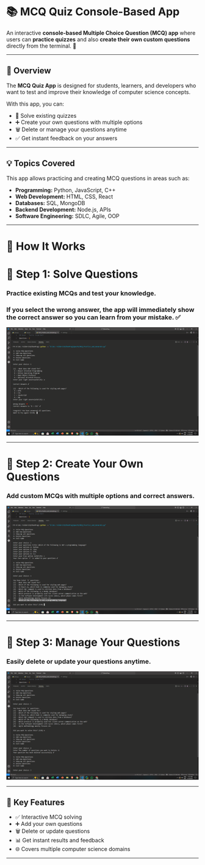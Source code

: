# 📚 MCQ Quiz Console-Based App

An interactive **console-based Multiple Choice Question (MCQ) app** where users can **practice quizzes** and also **create their own custom questions** directly from the terminal. 🚀  

---

## 📖 Overview
The **MCQ Quiz App** is designed for students, learners, and developers who want to test and improve their knowledge of computer science concepts.  

With this app, you can:  
- 📝 Solve existing quizzes  
- ➕ Create your own questions with multiple options  
- 🗑️ Delete or manage your questions anytime  
- ✅ Get instant feedback on your answers  

---

## 💡 Topics Covered
This app allows practicing and creating MCQ questions in areas such as:  
- **Programming:** Python, JavaScript, C++  
- **Web Development:** HTML, CSS, React  
- **Databases:** SQL, MongoDB  
- **Backend Development:** Node.js, APIs  
- **Software Engineering:** SDLC, Agile, OOP  

---

# 🚀 How It Works  

# 🔹 Step 1: Solve Questions
### Practice existing MCQs and test your knowledge.  
### If you select the **wrong answer**, the app will immediately show the **correct answer** so you can learn from your mistake. ✅  
![Step 1 - Solve Questions](https://github.com/devsWithRafi/Python-MCQ-Question-Genaretor/blob/main/Screenshot%20(116).png)  

---

# 🔹 Step 2: Create Your Own Questions
### Add custom MCQs with multiple options and correct answers.  
![Step 2 - Create Questions](https://github.com/devsWithRafi/Python-MCQ-Question-Genaretor/blob/main/Screenshot%20(117).png)  

---

# 🔹 Step 3: Manage Your Questions
### Easily delete or update your questions anytime.  
![Step 3 - Delete Questions](https://github.com/devsWithRafi/Python-MCQ-Question-Genaretor/blob/main/Screenshot%20(118).png)  

---

## 🎯 Key Features
- ✅ Interactive MCQ solving  
- ➕ Add your own questions  
- 🗑️ Delete or update questions  
- 📊 Get instant results and feedback  
- 🌐 Covers multiple computer science domains  

---

